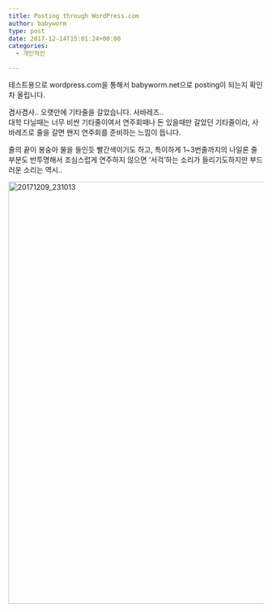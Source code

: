 ```yaml
---
title: Posting through WordPress.com
author: babyworm
type: post
date: 2017-12-14T15:01:24+00:00
categories:
  - 개인적인

---
```

테스트용으로 wordpress.com을 통해서 babyworm.net으로 posting이 되는지 확인차 올립니다.

겸사겸사.. 오랫만에 기타줄을 갈았습니다. 사바레즈..  
대학 다닐때는 너무 비싼 기타줄이여서 연주회때나 돈 있을때만 갈았던 기타줄이라, 사바레즈로 줄을 갈면 왠지 연주회를 준비하는 느낌이 듭니다.

줄의 끝이 봉숭아 물을 들인듯 빨간색이기도 하고, 특이하게 1~3번줄까지의 나일론 줄 부분도 반투명해서 조심스럽게 연주하지 않으면 &#8216;서걱&#8217;하는 소리가 들리기도하지만 부드러운 소리는 역시..

<img loading="lazy" decoding="async" class="alignnone size-full wp-image-2024" src="https://i0.wp.com/babyworm.net/wordpress/wp-content/uploads/2017/12/20171209_231013.jpg?resize=625%2C833" alt="20171209_231013" width="625" height="833" srcset="https://i0.wp.com/babyworm.net/wordpress/wp-content/uploads/2017/12/20171209_231013.jpg?w=3024 3024w, https://i0.wp.com/babyworm.net/wordpress/wp-content/uploads/2017/12/20171209_231013.jpg?resize=225%2C300 225w, https://i0.wp.com/babyworm.net/wordpress/wp-content/uploads/2017/12/20171209_231013.jpg?resize=768%2C1024 768w, https://i0.wp.com/babyworm.net/wordpress/wp-content/uploads/2017/12/20171209_231013.jpg?w=1250 1250w, https://i0.wp.com/babyworm.net/wordpress/wp-content/uploads/2017/12/20171209_231013.jpg?w=1875 1875w" sizes="(max-width: 625px) 100vw, 625px" data-recalc-dims="1" /> 

&nbsp;